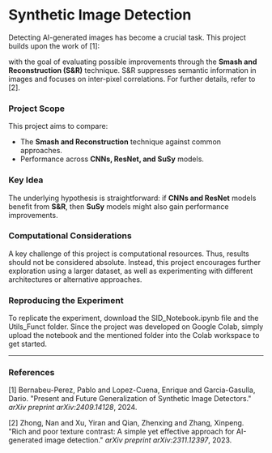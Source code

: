 # Synthetic Image Detection

Detecting AI-generated images has become a crucial task. This project builds upon the work of [1]:

with the goal of evaluating possible improvements through the **Smash and Reconstruction (S&R)** technique. S&R suppresses semantic information in images and focuses on inter-pixel correlations. For further details, refer to [2].

### Project Scope
This project aims to compare:
- The **Smash and Reconstruction** technique against common approaches.
- Performance across **CNNs, ResNet, and SuSy** models.

### Key Idea
The underlying hypothesis is straightforward: if **CNNs and ResNet** models benefit from **S&R**, then **SuSy** models might also gain performance improvements.

### Computational Considerations
A key challenge of this project is computational resources. Thus, results should not be considered absolute. Instead, this project encourages further exploration using a larger dataset, as well as experimenting with different architectures or alternative approaches.

### Reproducing the Experiment
To replicate the experiment, download the SID_Notebook.ipynb file and the Utils_Funct folder. Since the project was developed on Google Colab, simply upload the notebook and the mentioned folder into the Colab workspace to get started.

---

### References

[1] Bernabeu-Perez, Pablo and Lopez-Cuena, Enrique and Garcia-Gasulla, Dario. "Present and Future Generalization of Synthetic Image Detectors." *arXiv preprint arXiv:2409.14128*, 2024.

[2] Zhong, Nan and Xu, Yiran and Qian, Zhenxing and Zhang, Xinpeng. "Rich and poor texture contrast: A simple yet effective approach for AI-generated image detection." *arXiv preprint arXiv:2311.12397*, 2023.
